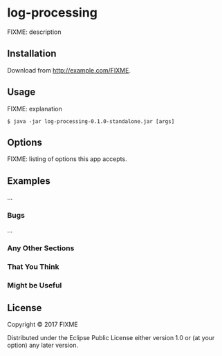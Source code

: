 # log-processing

FIXME: description

## Installation

Download from http://example.com/FIXME.

## Usage

FIXME: explanation

    $ java -jar log-processing-0.1.0-standalone.jar [args]

## Options

FIXME: listing of options this app accepts.

## Examples

...

### Bugs

...

### Any Other Sections
### That You Think
### Might be Useful

## License

Copyright © 2017 FIXME

Distributed under the Eclipse Public License either version 1.0 or (at
your option) any later version.
